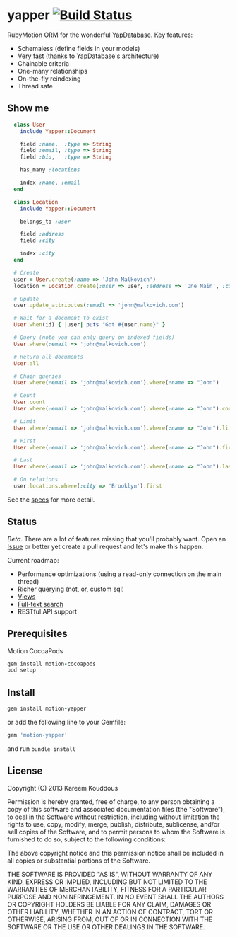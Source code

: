 yapper [![Build Status](https://travis-ci.org/kareemk/yapper.svg?branch=master)](https://travis-ci.org/kareemk/yapper)
======

RubyMotion ORM for the wonderful [YapDatabase](https://github.com/yaptv/YapDatabase). Key features:
* Schemaless (define fields in your models)
* Very fast (thanks to YapDatabase's architecture)
* Chainable criteria
* One-many relationships
* On-the-fly reindexing
* Thread safe

Show me
-------

```ruby
  class User
    include Yapper::Document

    field :name,  :type => String
    field :email, :type => String
    field :bio,   :type => String

    has_many :locations

    index :name, :email
  end

  class Location
    include Yapper::Document

    belongs_to :user

    field :address
    field :city

    index :city
  end

  # Create
  user = User.create(:name => 'John Malkovich')
  location = Location.create(:user => user, :address => 'One Main', :city => 'Brooklyn')

  # Update
  user.update_attributes(:email => 'john@malkovich.com')

  # Wait for a document to exist
  User.when(id) { |user| puts "Got #{user.name}" }

  # Query (note you can only query on indexed fields)
  User.where(:email => 'john@malkovich.com')

  # Return all documents
  User.all

  # Chain queries
  User.where(:email => 'john@malkovich.com').where(:name => "John")

  # Count
  User.count
  User.where(:email => 'john@malkovich.com').where(:name => "John").count

  # Limit
  User.where(:email => 'john@malkovich.com').where(:name => "John").limit(1)

  # First
  User.where(:email => 'john@malkovich.com').where(:name => "John").first

  # Last
  User.where(:email => 'john@malkovich.com').where(:name => "John").last

  # On relations
  user.locations.where(:city => 'Brooklyn').first

```

See the [specs](https://github.com/kareemk/yapper/tree/master/spec/integration)
for more detail.

Status
------

*Beta*. There are a lot of features missing that you'll probably want.
Open an [Issue](https://github.com/kareemk/yapper/issues) or better yet create a
pull request and let's make this happen.

Current roadmap:
* Performance optimizations (using a read-only connection on the main thread)
* Richer querying (not, or, custom sql)
* [Views](https://github.com/yaptv/YapDatabase/wiki/Views)
* [Full-text search](https://github.com/yaptv/YapDatabase/wiki/Full-Text-Search)
* RESTful API support


Prerequisites
-------------

Motion CocoaPods
```ruby
gem install motion-cocoapods
pod setup
```

Install
-------

```ruby
gem install motion-yapper
```
or add the following line to your Gemfile:
```ruby
gem 'motion-yapper'
```
and run `bundle install`

License
-------
Copyright (C) 2013 Kareem Kouddous

Permission is hereby granted, free of charge, to any person obtaining a copy of this software and associated documentation files (the "Software"), to deal in the Software without restriction, including without limitation the rights to use, copy, modify, merge, publish, distribute, sublicense, and/or sell copies of the Software, and to permit persons to whom the Software is furnished to do so, subject to the following conditions:

The above copyright notice and this permission notice shall be included in all copies or substantial portions of the Software.

THE SOFTWARE IS PROVIDED "AS IS", WITHOUT WARRANTY OF ANY KIND, EXPRESS OR IMPLIED, INCLUDING BUT NOT LIMITED TO THE WARRANTIES OF MERCHANTABILITY, FITNESS FOR A PARTICULAR PURPOSE AND NONINFRINGEMENT. IN NO EVENT SHALL THE AUTHORS OR COPYRIGHT HOLDERS BE LIABLE FOR ANY CLAIM, DAMAGES OR OTHER LIABILITY, WHETHER IN AN ACTION OF CONTRACT, TORT OR OTHERWISE, ARISING FROM, OUT OF OR IN CONNECTION WITH THE SOFTWARE OR THE USE OR OTHER DEALINGS IN THE SOFTWARE.
